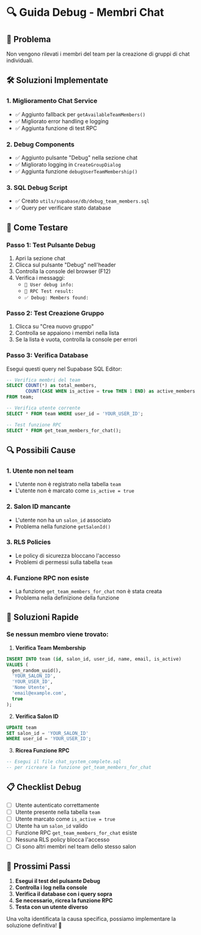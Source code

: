 # 🔍 Guida Debug - Membri Chat

## 🎯 **Problema**
Non vengono rilevati i membri del team per la creazione di gruppi di chat individuali.

## 🛠️ **Soluzioni Implementate**

### 1. **Miglioramento Chat Service**
- ✅ Aggiunto fallback per `getAvailableTeamMembers()`
- ✅ Migliorato error handling e logging
- ✅ Aggiunta funzione di test RPC

### 2. **Debug Components**
- ✅ Aggiunto pulsante "Debug" nella sezione chat
- ✅ Migliorato logging in `CreateGroupDialog`
- ✅ Aggiunta funzione `debugUserTeamMembership()`

### 3. **SQL Debug Script**
- ✅ Creato `utils/supabase/db/debug_team_members.sql`
- ✅ Query per verificare stato database

## 🧪 **Come Testare**

### **Passo 1: Test Pulsante Debug**
1. Apri la sezione chat
2. Clicca sul pulsante "Debug" nell'header
3. Controlla la console del browser (F12)
4. Verifica i messaggi:
   - `👤 User debug info:`
   - `🧪 RPC Test result:`
   - `✅ Debug: Members found:`

### **Passo 2: Test Creazione Gruppo**
1. Clicca su "Crea nuovo gruppo"
2. Controlla se appaiono i membri nella lista
3. Se la lista è vuota, controlla la console per errori

### **Passo 3: Verifica Database**
Esegui questi query nel Supabase SQL Editor:

```sql
-- Verifica membri del team
SELECT COUNT(*) as total_members,
       COUNT(CASE WHEN is_active = true THEN 1 END) as active_members
FROM team;

-- Verifica utente corrente
SELECT * FROM team WHERE user_id = 'YOUR_USER_ID';

-- Test funzione RPC
SELECT * FROM get_team_members_for_chat();
```

## 🔍 **Possibili Cause**

### **1. Utente non nel team**
- L'utente non è registrato nella tabella `team`
- L'utente non è marcato come `is_active = true`

### **2. Salon ID mancante**
- L'utente non ha un `salon_id` associato
- Problema nella funzione `getSalonId()`

### **3. RLS Policies**
- Le policy di sicurezza bloccano l'accesso
- Problemi di permessi sulla tabella `team`

### **4. Funzione RPC non esiste**
- La funzione `get_team_members_for_chat` non è stata creata
- Problema nella definizione della funzione

## 🚀 **Soluzioni Rapide**

### **Se nessun membro viene trovato:**

1. **Verifica Team Membership**
```sql
INSERT INTO team (id, salon_id, user_id, name, email, is_active)
VALUES (
  gen_random_uuid(),
  'YOUR_SALON_ID',
  'YOUR_USER_ID',
  'Nome Utente',
  'email@example.com',
  true
);
```

2. **Verifica Salon ID**
```sql
UPDATE team 
SET salon_id = 'YOUR_SALON_ID'
WHERE user_id = 'YOUR_USER_ID';
```

3. **Ricrea Funzione RPC**
```sql
-- Esegui il file chat_system_complete.sql
-- per ricreare la funzione get_team_members_for_chat
```

## 📋 **Checklist Debug**

- [ ] Utente autenticato correttamente
- [ ] Utente presente nella tabella `team`
- [ ] Utente marcato come `is_active = true`
- [ ] Utente ha un `salon_id` valido
- [ ] Funzione RPC `get_team_members_for_chat` esiste
- [ ] Nessuna RLS policy blocca l'accesso
- [ ] Ci sono altri membri nel team dello stesso salon

## 🎯 **Prossimi Passi**

1. **Esegui il test del pulsante Debug**
2. **Controlla i log nella console**
3. **Verifica il database con i query sopra**
4. **Se necessario, ricrea la funzione RPC**
5. **Testa con un utente diverso**

Una volta identificata la causa specifica, possiamo implementare la soluzione definitiva! 🔧 